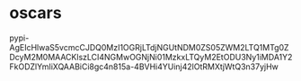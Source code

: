 # oscars

pypi-AgEIcHlwaS5vcmcCJDQ0MzI1OGRjLTdjNGUtNDM0ZS05ZWM2LTQ1MTg0ZDcyM2M0MAACKlszLCI4NGMwOGNjNi01MzkxLTQyM2EtODU3Ny1iMDA1Y2FkODZlYmIiXQAABiCi8gc4n815a-4BVHi4YUinj42lOtRMXtjWtQ3n37yjHw
